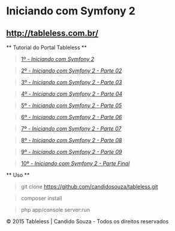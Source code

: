 Iniciando com Symfony 2
=======================

http://tableless.com.br/
-----------------------

** Tutorial do Portal Tableless **

><a href="http://tableless.com.br/iniciando-com-symfony-2/" title="Artigo do projeto" target="_blank">1º -  *Iniciando com Symfony 2*</a>

><a href="http://tableless.com.br/iniciando-com-symfony-2-parte-02/" title="Artigo do projeto" target="_blank">2º -  *Iniciando com Symfony 2 - Parte 02*</a>

><a href="http://tableless.com.br/iniciando-com-symfony-2-parte-03/" title="Artigo do projeto" target="_blank">3º -  *Iniciando com Symfony 2 - Parte 03*</a>

><a href="http://tableless.com.br/iniciando-com-symfony-2-parte-04/" title="Artigo do projeto" target="_blank">4º -  *Iniciando com Symfony 2 - Parte 04*</a>

><a href="http://tableless.com.br/iniciando-com-symfony-2-parte-05/" title="Artigo do projeto" target="_blank">5º -  *Iniciando com Symfony 2 - Parte 05*</a>

><a href="http://tableless.com.br/iniciando-com-symfony-2-parte-06/" title="Artigo do projeto" target="_blank">6º -  *Iniciando com Symfony 2 - Parte 06*</a>

><a href="http://tableless.com.br/iniciando-com-symfony-2-parte-07/" title="Artigo do projeto" target="_blank">7º -  *Iniciando com Symfony 2 - Parte 07*</a>

><a href="http://tableless.com.br/iniciando-com-symfony-2-parte-08/" title="Artigo do projeto" target="_blank">8º -  *Iniciando com Symfony 2 - Parte 08*</a>

><a href="http://tableless.com.br/iniciando-com-symfony-2-parte-09/" title="Artigo do projeto" target="_blank">9º -  *Iniciando com Symfony 2 - Parte 09*</a>

><a href="http://tableless.com.br/iniciando-com-symfony-2-parte-final/" title="Artigo do projeto" target="_blank">10º -  *Iniciando com Symfony 2 - Parte Final*</a>


** Uso **

> git clone https://github.com/candidosouza/tableless.git

> composer install

> php app/console server:run


© 2015 Tableless | Candido Souza - Todos os direitos reservados
